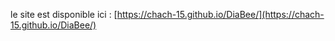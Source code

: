  le site est disponible ici : [https://chach-15.github.io/DiaBee/](https://chach-15.github.io/DiaBee/)
